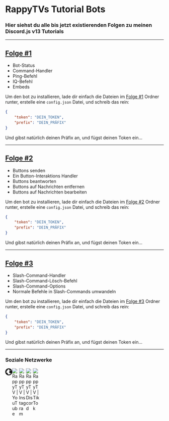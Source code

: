 # RappyTVs Tutorial Bots

### Hier siehst du alle bis jetzt existierenden Folgen zu meinen Discord.js v13 Tutorials

---

## [Folge #1](https://youtu.be/4Zfi7j9L35Q)

- Bot-Status
- Command-Handler
- Ping-Befehl
- IQ-Befehl
- Embeds

Um den bot zu installieren, lade dir einfach die Dateien im [Folge #1](https://github.com/RappyTV/tutorial/tree/master/Folge%20%231) Ordner runter, erstelle eine `config.json` Datei, und schreib das rein:
```json
{
    "token": "DEIN_TOKEN",
    "prefix": "DEIN_PRÄFIX"
}
```
Und gibst natürlich deinen Präfix an, und fügst deinen Token ein...

---

## [Folge #2][youtube]

- Buttons senden
- Ein Button-Interaktions Handler
- Buttons beantworten
- Buttons auf Nachrichten entfernen
- Buttons auf Nachrichten bearbeiten

Um den bot zu installieren, lade dir einfach die Dateien im [Folge #2](https://github.com/RappyTV/tutorial/tree/master/Folge%20%232) Ordner runter, erstelle eine `config.json` Datei, und schreib das rein:
```json
{
    "token": "DEIN_TOKEN",
    "prefix": "DEIN_PRÄFIX"
}
```
Und gibst natürlich deinen Präfix an, und fügst deinen Token ein...

---

## [Folge #3][youtube]

- Slash-Command-Handler
- Slash-Command-Lösch-Befehl
- Slash-Command-Options
- Normale Befehle in Slash-Commands umwandeln

Um den bot zu installieren, lade dir einfach die Dateien im [Folge #3](https://github.com/RappyTV/tutorial/tree/master/Folge%20%233) Ordner runter, erstelle eine `config.json` Datei, und schreib das rein:
```json
{
    "token": "DEIN_TOKEN",
    "prefix": "DEIN_PRÄFIX"
}
```
Und gibst natürlich deinen Präfix an, und fügst deinen Token ein...

---

### Soziale Netzwerke

[<img align="left" alt="RappyTV | Website" width="22px" src="https://raw.githubusercontent.com/iconic/open-iconic/master/svg/globe.svg" />][website]
[<img align="left" alt="RappyTV | YouTube" width="22px" src="https://cdn.jsdelivr.net/npm/simple-icons@v3/icons/youtube.svg" />][youtube]
[<img align="left" alt="RappyTV | Instagram" width="22px" src="https://cdn.jsdelivr.net/npm/simple-icons@v3/icons/instagram.svg" />][instagram]
[<img align="left" alt="RappyTV | Discord" width="22px" src="https://cdn.jsdelivr.net/npm/simple-icons@v3/icons/discord.svg" />][dcServer]
[<img align="left" alt="RappyTV | TikTok" width="22px" src="https://cdn.jsdelivr.net/npm/simple-icons@v3/icons/tiktok.svg" />][tiktok]

[website]: https://rappytv.com/
[youtube]: https://youtube.com/c/RappyTVTutorials
[instagram]: https://instagram.com/rappyytv
[dcbotplaylist]: https://youtube.com/playlist?list=PL-NddfqjbJVZ2-CGquW0I42J9IGUkXq12
[dcServer]: https://rappytv.com/server
[dcBot]: https://rappytv.com/bot
[tiktok]: https://tiktok.com/@rappytv
